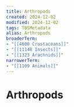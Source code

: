 ```yaml
---
title: Arthropods
created: 2024-12-02
modified: 2024-12-02
tags: TBSMetadata
alias: Arthropods
broaderTerm:
- "[[4600 Crustaceans]]"
- "[[11148 Insects]]"
- "[[1323 Arachnids]]"
narrowerTerm:
- "[[1109 Animals]]"
---
```

# Arthropods

